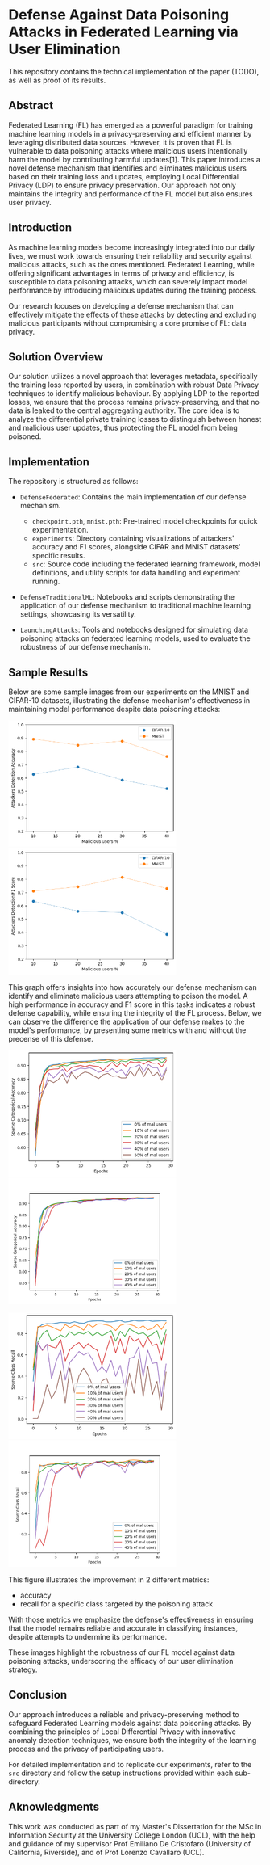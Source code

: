 # Defense Against Data Poisoning Attacks in Federated Learning via User Elimination

This repository contains the technical implementation of the paper (TODO), as well as proof of its results.

## Abstract

Federated Learning (FL) has emerged as a powerful paradigm for training machine learning models in a privacy-preserving and efficient manner by leveraging distributed data sources. However, it is proven that FL is vulnerable to data poisoning attacks where malicious users intentionally harm the model by contributing harmful updates[1]. This paper introduces a novel defense mechanism that identifies and eliminates malicious users based on their training loss and updates, employing Local Differential Privacy (LDP) to ensure privacy preservation. Our approach not only maintains the integrity and performance of the FL model but also ensures user privacy.

## Introduction

As machine learning models become increasingly integrated into our daily lives, we must work towards ensuring their reliability and security against malicious attacks, such as the ones mentioned. Federated Learning, while offering significant advantages in terms of privacy and efficiency, is susceptible to data poisoning attacks, which can severely impact model performance by introducing malicious updates during the training process. 

Our research focuses on developing a defense mechanism that can effectively mitigate the effects of these attacks by detecting and excluding malicious participants without compromising a core promise of FL: data privacy.

## Solution Overview

Our solution utilizes a novel approach that leverages metadata, specifically the training loss reported by users, in combination with robust Data Privacy techniques to identify malicious behaviour. By applying LDP to the reported losses, we ensure that the process remains privacy-preserving, and that no data is leaked to the central aggregating authority. The core idea is to analyze the differential private training losses to distinguish between honest and malicious user updates, thus protecting the FL model from being poisoned.

## Implementation

The repository is structured as follows:

- `DefenseFederated`: Contains the main implementation of our defense mechanism.
  - `checkpoint.pth`, `mnist.pth`: Pre-trained model checkpoints for quick experimentation.
  - `experiments`: Directory containing visualizations of attackers' accuracy and F1 scores, alongside CIFAR and MNIST datasets' specific results.
  - `src`: Source code including the federated learning framework, model definitions, and utility scripts for data handling and experiment running.

- `DefenseTraditionalML`: Notebooks and scripts demonstrating the application of our defense mechanism to traditional machine learning settings, showcasing its versatility.

- `LaunchingAttacks`: Tools and notebooks designed for simulating data poisoning attacks on federated learning models, used to evaluate the robustness of our defense mechanism.

## Sample Results

Below are some sample images from our experiments on the MNIST and CIFAR-10 datasets, illustrating the defense mechanism's effectiveness in maintaining model performance despite data poisoning attacks:

<img src="./DefenseFederated/results/attackers_detection_accuracy.png" alt="image alt text" width="333" height="250"> <img src="./DefenseFederated/results/attackers_detection_f1.png" alt="image alt text" width="333" height="250">

This graph offers insights into how accurately our defense mechanism can identify and eliminate malicious users attempting to poison the model. A high performance in accuracy and F1 score in this tasks indicates a robust defense capability, while ensuring the integrity of the FL process. Below, we can observe the difference the application of our defense makes to the model's performance, by presenting some metrics with and without the precense of this defense.


<img src="./DefenseFederated/results/mnist/attacking/acc_attack_mnist.png" alt="CIFAR Accuracy Comparison" width="333" height="250"> <img src="./DefenseFederated/results/mnist/defending/accs_many_kmeans.png" alt="MNIST Recall Improvement" width="333" height="250">

<img src="./DefenseFederated/results/mnist/attacking/recall_attack_mnist.png" alt="CIFAR Accuracy Comparison" width="333" height="250"> <img src="./DefenseFederated/results/mnist/defending/rec_many_kmeans.png" alt="MNIST Recall Improvement" width="333" height="250">


This figure illustrates the improvement in 2 different metrics:
 - accuracy 
 - recall for a specific class targeted by the poisoning attack

With those metrics we emphasize the defense's effectiveness in ensuring that the model remains reliable and accurate in classifying instances, despite attempts to undermine its performance.

These images highlight the robustness of our FL model against data poisoning attacks, underscoring the efficacy of our user elimination strategy.

## Conclusion

Our approach introduces a reliable and privacy-preserving method to safeguard Federated Learning models against data poisoning attacks. By combining the principles of Local Differential Privacy with innovative anomaly detection techniques, we ensure both the integrity of the learning process and the privacy of participating users.

For detailed implementation and to replicate our experiments, refer to the `src` directory and follow the setup instructions provided within each sub-directory.

## Aknowledgments

This work was conducted as part of my Master's Dissertation for the MSc in Information Security at the University College London (UCL), with the help and guidance of my supervisor Prof Emiliano De Cristofaro (University of California, Riverside), and of Prof Lorenzo Cavallaro (UCL).